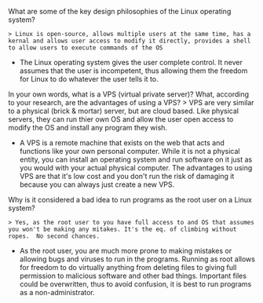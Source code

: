 What are some of the key design philosophies of the Linux operating system?

	> Linux is open-source, allows multiple users at the same time, has a kernal and allows user access to modify it directly, provides a shell to allow users to execute commands of the OS

* The Linux operating system gives the user complete control. It never assumes that the user is incompetent, thus allowing them the freedom for Linux to do whatever the user tells it to.

In your own words, what is a VPS (virtual private server)? What, according to your research, are the advantages of using a VPS?
	>  VPS are very similar to a physical (brick & mortar) server, but are cloud based.  Like physical servers, they can run thier own OS and allow the user open access to modify the OS and install any program they wish.

* A VPS is a remote machine that exists on the web that acts and functions like your own personal computer. While it is not a physical entity, you can install an operating system and run software on it just as you would with your actual physical computer. The advantages to using VPS are that it's low cost and you don't run the risk of damaging it because you can always just create a new VPS.

Why is it considered a bad idea to run programs as the root user on a Linux system?

	> Yes, as the root user to you have full access to and OS that assumes you won't be making any mitakes. It's the eq. of climbing without ropes.  No second chances.

* As the root user, you are much more prone to making mistakes or allowing bugs and viruses to run in the programs. Running as root allows for freedom to do virtually anything from deleting files to giving full permission to malicious software and other bad things. Important files could be overwritten, thus to avoid confusion, it is best to run programs as a non-administrator.